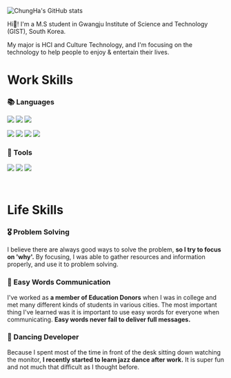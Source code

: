 ![ChungHa's GitHub stats](https://github-readme-stats.vercel.app/api?username=ChungHaLee&&show_icons=true&theme=cobalt)

Hi👋! I'm a M.S student in Gwangju Institute of Science and Technology (GIST), South Korea.

My major is HCI and Culture Technology, and I'm focusing on the technology to help people to enjoy & entertain their lives.


# Work Skills
### 📚 Languages
<img src="https://img.shields.io/badge/Python-3776AB?style=flat-square&logo=Python&logoColor=white"/> <img src="https://img.shields.io/badge/Keras-D00000?style=flat-square&logo=Keras&logoColor=white"> <img src="https://img.shields.io/badge/PyTorch-EE4C2C?style=flat-square&logo=PyTorch&logoColor=white"> 

<img src="https://img.shields.io/badge/JavaScript-F7DF1E?style=flat-square&logo=JavaScript&logoColor=black"/> <img src="https://img.shields.io/badge/NodeJS-339933?style=flat-square&logo=Node.js&logoColor=white"/> <img src="https://img.shields.io/badge/Pug-A86454?style=flat-square&logo=pug&logoColor=white"/> <img src="https://img.shields.io/badge/CSS3-1572B6?style=flat-square&logo=CSS3&logoColor=white"/> 

### 📐 Tools
<img src="https://img.shields.io/badge/Pycharm-000000?style=flat-square&logo=Pycharm&logoColor=green"/> <img src="https://img.shields.io/badge/Visual Studio Code-007ACC?style=flat-square&logo=Visual Studio Code&logoColor=white"/> <img src="https://img.shields.io/badge/Jupyter-F37626?style=flat-square&logo=Visual Studio Code&logoColor=white"/>

<br>

# Life Skills
### **🎖 Problem Solving**
I believe there are always good ways to solve the problem, **so I try to focus on 'why'.** By focusing, I was able to gather resources and information properly, and use it to problem solving.

### **👫 Easy Words Communication**
I've worked as **a member of Education Donors** when I was in college and met many different kinds of students in various cities. The most important thing I've learned was it is important to use easy words for everyone when communicating. **Easy words never fail to deliver full messages.**

### **💃 Dancing Developer**
Because I spent most of the time in front of the desk sitting down watching the monitor, **I recently started to learn jazz dance after work.** It is super fun and not much that difficult as I thought before.
